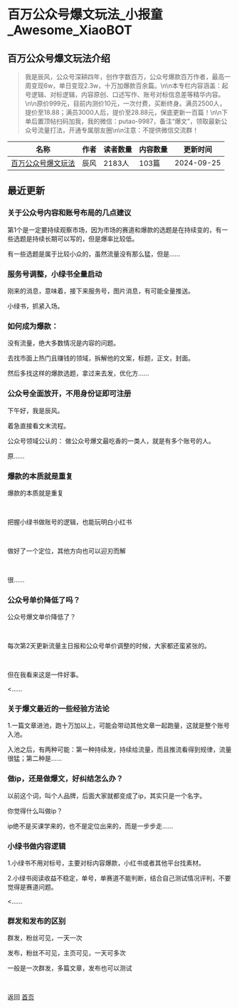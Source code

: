 # 百万公众号爆文玩法_小报童_Awesome_XiaoBOT

## 百万公众号爆文玩法介绍
> 我是辰风，公众号深耕四年，创作字数百万，公众号爆款百万作者，最高一周变现6w，单日变现2.3w，十万加爆款百余篇。\n\n本专栏内容涵盖：起号逻辑、对标逻辑，内容原创、口述写作、账号对标信息差等精华内容。\n\n原价999元，目前内测价10元，一次付费，买断终身。满员2500人，提价至18.88；满员3000人后，提价至28.88元，保底更新一百篇！\n\n下单后置顶帖扫码加我，我的微信：putao-9987，备注“爆文”，领取最新公众号流量打法，开通专属朋友圈\n\n注意：不提供微信交流群！  
  


|名称|作者|读者数量|内容数量|更新时间|
|---|---|---|---|---|
|[百万公众号爆文玩法](https://xiaobot.net/p/yeyuji1?refer=0b133df9-27dc-423b-8101-639049001c13)|辰风|2183人|103篇|2024-09-25|

## 最近更新
### 关于公众号内容和账号布局的几点建议

第1个是一定要持续观察市场，因为市场的赛道和爆款的选题是在持续变的，有一些选题是持续长期可以写的，但是爆率比较低。

有一些选题是属于比较小众的，虽然流量没有那么猛，但是......

### 服务号调整，小绿书全量启动

刚来的消息，意味着，接下来服务号，图片消息，有可能全量推送。

小绿书，抓紧入场。

### 如何成为爆款：

没有流量，绝大多数情况是内容的问题。

去找市面上热门且赚钱的领域，拆解他的文案，标题，正文，封面。

然后多找这样的爆款选题，拿过来去发，优化方......

### 公众号全面放开，不用身份证即可注册

下午好，我是辰风。

着急直接看文末流程。

公众号领域公认的： 做公众号爆文最吃香的一类人，就是有多个账号的人。

原......

### 爆款的本质就是重复

爆款的本质就是重复

​

​把握小绿书做账号的逻辑，也能玩明白小红书

​

​做好了一个定位，其他方向也可以迎刃而解

​

​很......

### 公众号单价降低了吗？

公众号爆文单价降低了？

​

​每次第2天更新流量主日报和公众号单价调整的时候，大家都还蛮紧张的。

​

​但在我看来这是一件好事。

​<......

### 关于爆文最近的一些经验方法论

1.一篇文章进池，跑十万加以上，可能会带动其他文章一起跑量，这就是整个账号入池。

入池之后，有两种可能：第一种持续发，持续给流量，而且推流看得到规律，流量很猛；第二种是......

### 做ip，还是做爆文，好纠结怎么办？

以前这个词，叫个人品牌，后面大家就都变成了ip，其实只是一个名字。

你觉得什么叫做ip？

ip绝不是买课学来的，也不是定位出来的，而是一步步走......

### 小绿书做内容逻辑

1.小绿书不用对标号，主要对标内容爆款，小红书或者其他平台找素材。

2.小绿书阅读收益不稳定，单号，单赛道不能判断，结合自己测试情况评判，不要觉得是赛道问题。

<......

### 群发和发布的区别

群发，粉丝可见，一天一次

发布，粉丝不可见，主页可见，一天可多次

一般是一次群发，多篇文章，发布也可以测试


<a href="https://github.com/Reno9527/awesome-xiaobot" style="color: white; text-decoration: none;">awesome-xiaobot</a>

返回 [首页](../README.md)
